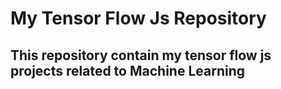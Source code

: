 # My Tensor Flow Js Repository

## This repository contain my tensor flow js projects related to Machine Learning
